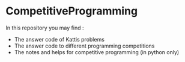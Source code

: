 # CompetitiveProgramming
In this repository you may find :

* The answer code of Kattis problems
* The answer code to different programming competitions
* The notes and helps for competitive programming (in python only)

